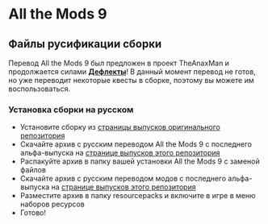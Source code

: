 # All the Mods 9

## Файлы русификации сборки

Перевод All the Mods 9 был предложен в проект TheAnaxMan и продолжается силами [**Дефлекты**](https://github.com/RushanM)! В данный момент перевод не готов, но уже переводит некоторые квесты в сборке, поэтому вы можете им воспользоваться.

### Установка сборки на русском

* Установите сборку из [страницы выпусков оригинального репозитория](https://github.com/ThePansmith/Monifactory/releases/)
* Скачайте архив с русским переводом All the Mods 9 с последнего альфа-выпуска на [странице выпусков этого репозитория](https://github.com/RushanM/Minecraft-Mods-Russian-Translation/releases)
* Распакуйте архив в папку вашей установки All the Mods 9 с заменой файлов
* Скачайте архив с русским переводом модов с последнего альфа-выпуска на [странице выпусков этого репозитория](https://github.com/RushanM/Minecraft-Mods-Russian-Translation/releases)
* Разместите архив в папку resourcepacks и включите в игре в меню наборов ресурсов
* Готово!
